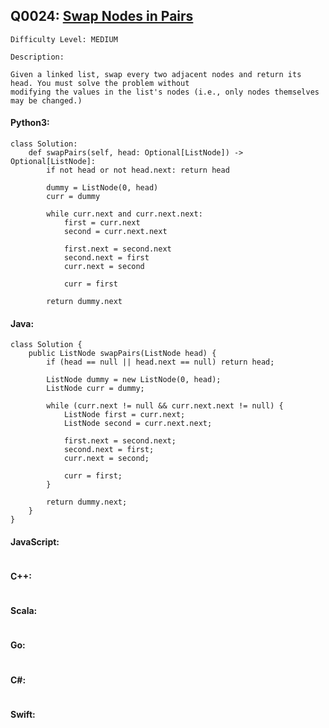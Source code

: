 ## Q0024: [Swap Nodes in Pairs](https://leetcode.com/problems/swap-nodes-in-pairs/)

```
Difficulty Level: MEDIUM
```

```
Description:

Given a linked list, swap every two adjacent nodes and return its head. You must solve the problem without
modifying the values in the list's nodes (i.e., only nodes themselves may be changed.)
```

#### Python3:

```
class Solution:
    def swapPairs(self, head: Optional[ListNode]) -> Optional[ListNode]:
        if not head or not head.next: return head

        dummy = ListNode(0, head)
        curr = dummy

        while curr.next and curr.next.next:
            first = curr.next
            second = curr.next.next

            first.next = second.next
            second.next = first
            curr.next = second

            curr = first

        return dummy.next
```

#### Java:

```
class Solution {
    public ListNode swapPairs(ListNode head) {
        if (head == null || head.next == null) return head;

        ListNode dummy = new ListNode(0, head);
        ListNode curr = dummy;

        while (curr.next != null && curr.next.next != null) {
            ListNode first = curr.next;
            ListNode second = curr.next.next;

            first.next = second.next;
            second.next = first;
            curr.next = second;

            curr = first;
        }

        return dummy.next;
    }
}
```

#### JavaScript:

```

```

#### C++:

```

```

#### Scala:

```

```

#### Go:

```

```

#### C#:

```

```

#### Swift:

```

```